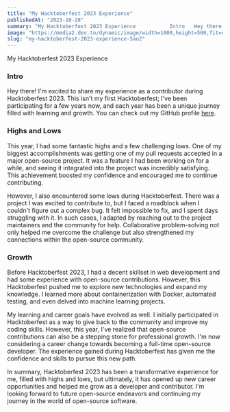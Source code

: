```yaml
---
title: "My Hacktoberfest 2023 Experience"
publishedAt: "2023-10-28"
summary: "My Hacktoberfest 2023 Experience           Intro   Hey there! I'm excited to share my experience as a..."
image: "https://media2.dev.to/dynamic/image/width=1000,height=500,fit=cover,gravity=auto,format=auto/https%3A%2F%2Fdev-to-uploads.s3.amazonaws.com%2Fuploads%2Farticles%2Fnfq2pe6tn7ynakjv3q3l.png"
slug: "my-hacktoberfest-2023-experience-5ao2"
---
```


My Hacktoberfest 2023 Experience

### Intro
Hey there! I'm excited to share my experience as a contributor during Hacktoberfest 2023. This isn't my first Hacktoberfest; I've been participating for a few years now, and each year has been a unique journey filled with learning and growth. You can check out my GitHub profile [here](https://github.com/priyanshuverma-dev).

### Highs and Lows
This year, I had some fantastic highs and a few challenging lows. One of my biggest accomplishments was getting one of my pull requests accepted in a major open-source project. It was a feature I had been working on for a while, and seeing it integrated into the project was incredibly satisfying. This achievement boosted my confidence and encouraged me to continue contributing.

However, I also encountered some lows during Hacktoberfest. There was a project I was excited to contribute to, but I faced a roadblock when I couldn't figure out a complex bug. It felt impossible to fix, and I spent days struggling with it. In such cases, I adapted by reaching out to the project maintainers and the community for help. Collaborative problem-solving not only helped me overcome the challenge but also strengthened my connections within the open-source community.

### Growth
Before Hacktoberfest 2023, I had a decent skillset in web development and had some experience with open-source contributions. However, this Hacktoberfest pushed me to explore new technologies and expand my knowledge. I learned more about containerization with Docker, automated testing, and even delved into machine learning projects.

My learning and career goals have evolved as well. I initially participated in Hacktoberfest as a way to give back to the community and improve my coding skills. However, this year, I've realized that open-source contributions can also be a stepping stone for professional growth. I'm now considering a career change towards becoming a full-time open-source developer. The experience gained during Hacktoberfest has given me the confidence and skills to pursue this new path.

In summary, Hacktoberfest 2023 has been a transformative experience for me, filled with highs and lows, but ultimately, it has opened up new career opportunities and helped me grow as a developer and contributor. I'm looking forward to future open-source endeavors and continuing my journey in the world of open-source software.
 